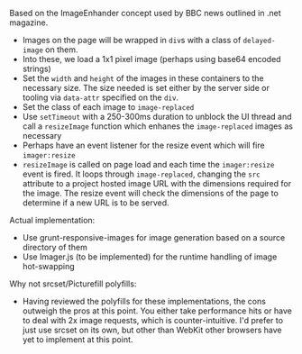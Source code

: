 
Based on the ImageEnhander concept used by BBC news outlined in .net magazine.

- Images on the page will be wrapped in `div`s with a class of `delayed-image` on them. 
- Into these, we load a 1x1 pixel image (perhaps using base64 encoded strings)
- Set the `width` and `height` of the images in these containers to the necessary size. The size needed is set either by the server side or tooling via `data-attr` specified on the `div`.
- Set the class of each image to `image-replaced`
- Use `setTimeout` with a 250-300ms duration to unblock the UI thread and call a `resizeImage` function which enhanes the `image-replaced` images as necessary
- Perhaps have an event listener for the resize event which will fire `imager:resize`
- `resizeImage` is called on page load and each time the `imager:resize` event is fired. It loops through `image-replaced`, changing the `src` attribute to a project hosted image URL with the dimensions required for the image. The resize event will check the dimensions of the page to determine if a new URL is to be served.

Actual implementation:

- Use grunt-responsive-images for image generation based on a source directory of them
- Use Imager.js (to be implemented) for the runtime handling of image hot-swapping

Why not srcset/Picturefill polyfills:

- Having reviewed the polyfills for these implementations, the cons outweigh the pros at this point. You either take performance hits or have to deal with 2x image requests, which is counter-intuitive. I'd prefer to just use srcset on its own, but other than WebKit other browsers have yet to implement at this point.
